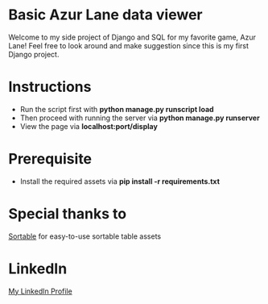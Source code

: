 # Basic Azur Lane data viewer

Welcome to my side project of Django and SQL for my favorite game, Azur Lane!
Feel free to look around and make suggestion since this is my first Django project.

# Instructions
* Run the script first with **python manage.py runscript load**
* Then proceed with running the server via **python manage.py runserver**
* View the page via **localhost:port/display**

# Prerequisite
* Install the required assets via **pip install -r requirements.txt**

# Special thanks to
[Sortable](https://github.com/tofsjonas/sortable) for easy-to-use sortable table assets
# LinkedIn

[My LinkedIn Profile](https://www.linkedin.com/in/watcharapon-thossaruksa-661470259/?trk=public_profile-settings_edit-profile-content&originalSubdomain=au)
